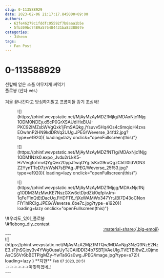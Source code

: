 ```yaml
---
slug: 0-113588929
date: 2023-02-06 21:17:17.845000+09:00
authors:
  - 63fe46279c1fddfc05592f7b8aaa1b5e
  - 5fb309bc7489a576484431ba8338807e
categories:
  - Jiheon
tags:
  - Fan Post
---
```


# 0-113588929

<div class="post-container" markdown="1">
<div class="content-container md-sidebar__scrollwrap" markdown="1">

션캎때 얻은 소품 야무지게 써먹기<br>플로봉 (산타 ver.)<br><br>겨울 끝나간다고 방심하지말고 프롬이들 감기 조심해!
<figure markdown="1">
![](https://phinf.wevpstatic.net/MjAyMzAyMDZfMjIg/MDAxNjc1Njg1ODM0NDEy.d5cP0GrXSAUdIHxBUJ-PKC92IMZsbWVgQxk1jFmSAQkg.jYsuvv5Hq4Os4c9mqiqH4zvsEOwhnP2HN9kdDRVq2UUg.JPEG/Weverse_34fd2.jpg?type=e1920){ loading=lazy onclick="openFullscreen(this)"}
</figure>

<figure markdown="1">
![](https://phinf.wevpstatic.net/MjAyMzAyMDZfNTIg/MDAxNjc1Njg1ODM1Nzk0.expo_Jvdu2rLkK5-H7VeqjfoTmvQYgQex20ppJfwqOYg.tsKxG9ruQgzC5tll0IdVGN3Z2YynTTeD7zVWsN7sEPAg.JPEG/Weverse_25f53.jpg?type=e1920){ loading=lazy onclick="openFullscreen(this)"}
</figure>

<figure markdown="1">
![](https://phinf.wevpstatic.net/MjAyMzAyMDZfMjgg/MDAxNjc1Njg1ODM3MzMw.KE7NszGXw6ctDjrdZkl0qfplvJm-1qFeF1nQtEtDacUg.FHDFT6_fjXeWAMWx347YrtJBI7D43oCNonFIY1hlRCIg.JPEG/Weverse_6be7c.jpg?type=e1920){ loading=lazy onclick="openFullscreen(this)"}
</figure>
\#우리도_있어_플로봉<br>\#flobong_diy_contest   

</div>
</div>

<div style="text-align: right;" markdown="1">
<a href="https://weverse.io/fromis9/fanpost/0-113588929" style="text-align: right;">:material-share:{.big-emoji}</a>
</div>
---

<div class="comments-container md-sidebar__scrollwrap" markdown="1">
<div class="comment" markdown="1">
<div class='id-container' markdown="1">
![](https://phinf.wevpstatic.net/MjAyMzA2MjZfMTQw/MDAxNjg3NzQ3NzE2NzE3.sTjhSGjoy3v4YWgOusaUyTJCAiIDDI34b7SBTjVAeUIg.TVETBI6wZ_tQjmoAsCS6Vr6bBETPlgMZy-YwTa6Gs0wg.JPEG/image.jpg?type=s72){ loading=lazy }
**<span class="artist">지헌</span>** <small>Feb 07 2023, 20:51</small><br>
</div>
<div class='comment-body' markdown="1">
ㅋㅋㅋㅋㅋㅋ따땃하겠네_!
</div>
</div>
</div>
---
